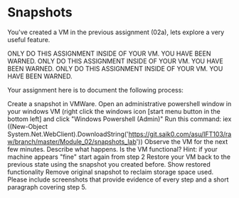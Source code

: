 # Snapshots

You've created a VM in the previous assignment (02a), lets explore a very useful feature.

ONLY DO THIS ASSIGNMENT INSIDE OF YOUR VM. YOU HAVE BEEN WARNED.
ONLY DO THIS ASSIGNMENT INSIDE OF YOUR VM. YOU HAVE BEEN WARNED.
ONLY DO THIS ASSIGNMENT INSIDE OF YOUR VM. YOU HAVE BEEN WARNED.


Your assignment here is to document the following process:

Create a snapshot in VMWare.
Open an administrative powershell window in your windows VM (right click the windows icon [start menu button in the bottom left] and click "Windows Powershell (Admin)"
Run this command: iex ((New-Object System.Net.WebClient).DownloadString('https://git.saik0.com/asu/IFT103/raw/branch/master/Module_02/snapshots_lab'))
Observe the VM for the next few minutes.
Describe what happens. Is the VM functional? Hint: if your machine appears "fine" start again from step 2
Restore your VM back to the previous state using the snapshot you created before.
Show restored functionality
Remove original snapshot to reclaim storage space used.
Please include screenshots that provide evidence of every step and a short paragraph covering step 5.
